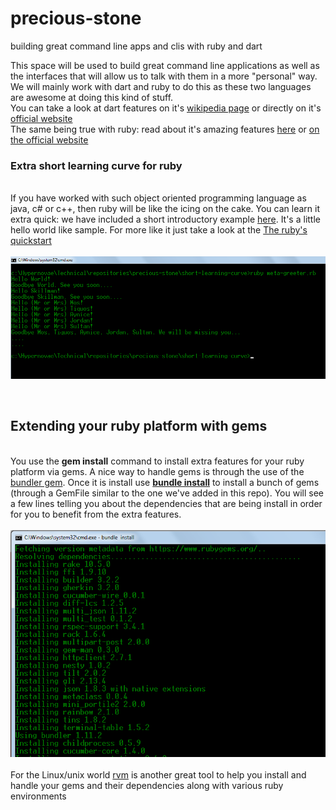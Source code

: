# precious-stone
building great command line apps and clis with ruby and dart

This space will be used to build great command line applications as well as the interfaces that will allow us to talk with them in a more "personal" way. We will mainly work with dart and ruby to do this as these two languages are awesome at doing this kind of stuff. <br/>
You can take a look at dart features on it's <a href='https://en.wikipedia.org/wiki/Dart_(programming_language)'>wikipedia page</a> or directly on it's <a href='https://www.dartlang.org/'>official website</a><br/>
The same being true with ruby: read about it's amazing features <a href='https://en.wikipedia.org/wiki/Ruby_(programming_language)'>here</a> or <a href='https://www.ruby-lang.org/en/'>on the official website</a><br/>
<p>
<h3>Extra short learning curve for ruby</h3><br/>
If you have worked with such object oriented programming language as java, c# or c++, then ruby will be like the icing on the cake. You can learn it extra quick: we have included a short introductory example <a href='https://github.com/alainlompo/precious-stone/tree/master/short-learning-curve'>here</a>. It's a little hello world like sample. For more like it just take a look at the <a href='https://www.ruby-lang.org/en/documentation/quickstart/2/'>The ruby's quickstart</a><br/><br/>
<img src='https://github.com/alainlompo/precious-stone/blob/master/short-learning-curve/meta-greeter-output.png' alt='The quick hello world like ruby app' />
</p>
<br/>
<p>
<h2>Extending your ruby platform with gems</h2><br/>
You use the <B>gem install</B> command to install extra features for your ruby platform via gems. A nice way to handle gems is through the use of the <a href='http://bundler.io/'>bundler gem</a>. Once it is install use <b><u>bundle install</u></b> to install a bunch of gems (through a GemFile similar to the one we've added in this repo). You will see a few lines telling you about the dependencies that are being install in order for you to benefit from the extra features.
<br/><br/>
<img src='https://github.com/alainlompo/precious-stone/blob/master/short-learning-curve/bundle_install_dependency_resolution.png' alt='bundler dependency resolution illustration' />
<br/>
<br/>
For the Linux/unix world <a href='https://rvm.io/'>rvm</a> is another great tool to help you install and handle your gems and their dependencies along with various ruby environments
</p>


